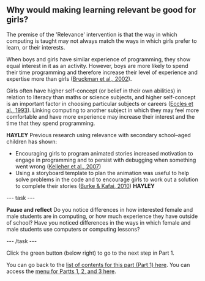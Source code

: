 ## Why would making learning relevant be good for girls?

The premise of the 'Relevance' intervention is that the way in which computing is taught may not always match the ways in which girls prefer to learn, or their interests.

When boys and girls have similar experience of programming, they show equal interest in it as an activity. However, boys are more likely to spend their time programming and therefore increase their level of experience and expertise more than girls ([Bruckman et al., 2002](https://repository.isls.org/bitstream/1/3771/1/119-127.pdf)).

Girls often have higher self-concept (or belief in their own abilities) in relation to literacy than maths or science subjects, and higher self-concept is an important factor in choosing particular subjects or careers ([Eccles et al., 1993](https://www.jstor.org/stable/pdf/1131221.pdf)). Linking computing to another subject in which they may feel more comfortable and have more experience may increase their interest and the time that they spend programming.

**HAYLEY**
Previous research using relevance with secondary school–aged children has shown: 
+ Encouraging girls to program animated stories increased motivation to engage in programming and to persist with debugging when something went wrong ([Kelleher et al., 2007](https://dl.acm.org/doi/abs/10.1145/1240624.1240844))
+ Using a storyboard template to plan the animation was useful to help solve problems in the code and to encourage girls to work out a solution to complete their stories ([Burke & Kafai, 2010](https://dl.acm.org/doi/abs/10.1145/1810543.1810611))
**HAYLEY**

---  task ---

**Pause and reflect**
Do you notice differences in how interested female and male students are in computing, or how much experience they have outside of school? Have you noticed differences in the ways in which female and male students use computers or computing lessons? 

---  /task ---

Click the green button (below right) to go to the next step in Part 1.

You can go back to the [list of contents for this part (Part 1) here](https://projects.raspberrypi.org/en/projects/Year8-RelevanceTraining-Part1-GBICi4).
You can access the [menu for Partts 1, 2, and 3 here](https://projects.raspberrypi.org/en/pathways/year8-relevancetraining-gbici4).
